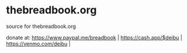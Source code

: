 # thebreadbook.org
source for thebreadbook.org

donate at: https://www.paypal.me/breadbook | 
           https://cash.app/$deibu | 
           https://venmo.com/deibu | 

